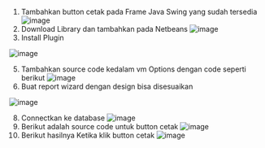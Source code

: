 1. Tambahkan button cetak pada Frame Java Swing yang sudah tersedia
![image](https://github.com/user-attachments/assets/7851f3ad-615a-4ccd-a599-f287d0ea429a)
2. Download Library dan tambahkan pada Netbeans
![image](https://github.com/user-attachments/assets/57ea2ebc-76d1-4b33-8c58-852e8709e2ab)
3. Install Plugin

![image](https://github.com/user-attachments/assets/2e0fa92c-544e-4f81-a252-135247a1c0c8)

5. Tambahkan source code kedalam vm Options dengan code seperti berikut
![image](https://github.com/user-attachments/assets/8d72340d-84ec-44f3-ba37-1fe559f9776e)
6. Buat report wizard dengan design bisa disesuaikan

![image](https://github.com/user-attachments/assets/f397b082-68a8-46ba-bf8d-f9d61f2065fe)

8. Connectkan ke database
![image](https://github.com/user-attachments/assets/a37a9375-fd87-4baf-95d4-757bc62fe2a6)
9. Berikut adalah source code untuk button cetak
![image](https://github.com/user-attachments/assets/46687605-e385-4202-9652-a3c7ed12cc1d)
10. Berikut hasilnya Ketika klik button cetak
![image](https://github.com/user-attachments/assets/bb3f40dd-3651-4a85-a824-1616cb953671)







